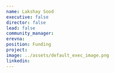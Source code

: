 ```yaml
---
name: Lakshay Sood
executive: false
director: false
lead: false
community_manager:
erevna:
position: Funding
project:  
image: ../assets/default_exec_image.png
linkedin:
---
```


